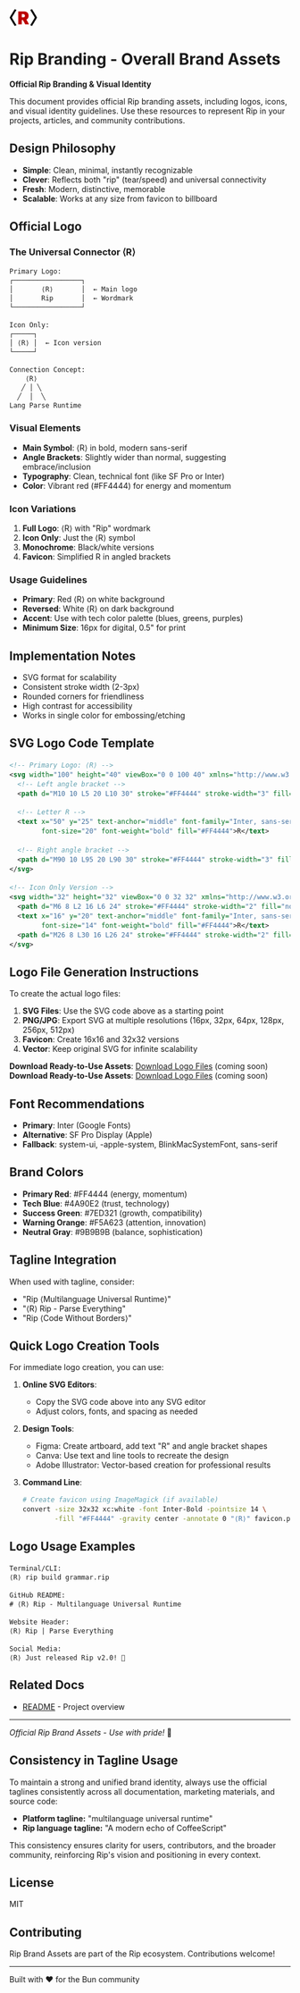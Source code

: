 <img src="/docs/rip-icon-512wa.png" style="width:50px" /> <br>

# Rip Branding - Overall Brand Assets

**Official Rip Branding & Visual Identity**

This document provides official Rip branding assets, including logos, icons, and visual identity guidelines. Use these resources to represent Rip in your projects, articles, and community contributions.

## Design Philosophy
- **Simple**: Clean, minimal, instantly recognizable
- **Clever**: Reflects both "rip" (tear/speed) and universal connectivity
- **Fresh**: Modern, distinctive, memorable
- **Scalable**: Works at any size from favicon to billboard

## Official Logo

### The Universal Connector ⟨R⟩
```
Primary Logo:
┌─────────────────┐
│       ⟨R⟩       │  ← Main logo
│       Rip       │  ← Wordmark
└─────────────────┘

Icon Only:
┌─────┐
│ ⟨R⟩ │  ← Icon version
└─────┘

Connection Concept:
    ⟨R⟩
   ╱ │ ╲
  ╱  │  ╲
Lang Parse Runtime
```

### Visual Elements
- **Main Symbol**: ⟨R⟩ in bold, modern sans-serif
- **Angle Brackets**: Slightly wider than normal, suggesting embrace/inclusion
- **Typography**: Clean, technical font (like SF Pro or Inter)
- **Color**: Vibrant red (#FF4444) for energy and momentum

### Icon Variations
1. **Full Logo**: ⟨R⟩ with "Rip" wordmark
2. **Icon Only**: Just the ⟨R⟩ symbol
3. **Monochrome**: Black/white versions
4. **Favicon**: Simplified R in angled brackets

### Usage Guidelines
- **Primary**: Red ⟨R⟩ on white background
- **Reversed**: White ⟨R⟩ on dark background
- **Accent**: Use with tech color palette (blues, greens, purples)
- **Minimum Size**: 16px for digital, 0.5" for print

## Implementation Notes
- SVG format for scalability
- Consistent stroke width (2-3px)
- Rounded corners for friendliness
- High contrast for accessibility
- Works in single color for embossing/etching

## SVG Logo Code Template
```svg
<!-- Primary Logo: ⟨R⟩ -->
<svg width="100" height="40" viewBox="0 0 100 40" xmlns="http://www.w3.org/2000/svg">
  <!-- Left angle bracket -->
  <path d="M10 10 L5 20 L10 30" stroke="#FF4444" stroke-width="3" fill="none"/>

  <!-- Letter R -->
  <text x="50" y="25" text-anchor="middle" font-family="Inter, sans-serif"
        font-size="20" font-weight="bold" fill="#FF4444">R</text>

  <!-- Right angle bracket -->
  <path d="M90 10 L95 20 L90 30" stroke="#FF4444" stroke-width="3" fill="none"/>
</svg>

<!-- Icon Only Version -->
<svg width="32" height="32" viewBox="0 0 32 32" xmlns="http://www.w3.org/2000/svg">
  <path d="M6 8 L2 16 L6 24" stroke="#FF4444" stroke-width="2" fill="none"/>
  <text x="16" y="20" text-anchor="middle" font-family="Inter, sans-serif"
        font-size="14" font-weight="bold" fill="#FF4444">R</text>
  <path d="M26 8 L30 16 L26 24" stroke="#FF4444" stroke-width="2" fill="none"/>
</svg>
```

## Logo File Generation Instructions
To create the actual logo files:

1. **SVG Files**: Use the SVG code above as a starting point
2. **PNG/JPG**: Export SVG at multiple resolutions (16px, 32px, 64px, 128px, 256px, 512px)
3. **Favicon**: Create 16x16 and 32x32 versions
4. **Vector**: Keep original SVG for infinite scalability


**Download Ready-to-Use Assets**: [Download Logo Files](assets/logos/) (coming soon)
**Download Ready-to-Use Assets**: [Download Logo Files](assets/logos/) (coming soon)

## Font Recommendations
- **Primary**: Inter (Google Fonts)
- **Alternative**: SF Pro Display (Apple)
- **Fallback**: system-ui, -apple-system, BlinkMacSystemFont, sans-serif

## Brand Colors
- **Primary Red**: #FF4444 (energy, momentum)
- **Tech Blue**: #4A90E2 (trust, technology)
- **Success Green**: #7ED321 (growth, compatibility)
- **Warning Orange**: #F5A623 (attention, innovation)
- **Neutral Gray**: #9B9B9B (balance, sophistication)

## Tagline Integration
When used with tagline, consider:
- "Rip ⟨Multilanguage Universal Runtime⟩"
- "⟨R⟩ Rip - Parse Everything"
- "Rip ⟨Code Without Borders⟩"

## Quick Logo Creation Tools
For immediate logo creation, you can use:

1. **Online SVG Editors**:
   - Copy the SVG code above into any SVG editor
   - Adjust colors, fonts, and spacing as needed

2. **Design Tools**:
   - Figma: Create artboard, add text "R" and angle bracket shapes
   - Canva: Use text and line tools to recreate the design
   - Adobe Illustrator: Vector-based creation for professional results

3. **Command Line**:
   ```bash
   # Create favicon using ImageMagick (if available)
   convert -size 32x32 xc:white -font Inter-Bold -pointsize 14 \
           -fill "#FF4444" -gravity center -annotate 0 "⟨R⟩" favicon.png
   ```

## Logo Usage Examples
```
Terminal/CLI:
⟨R⟩ rip build grammar.rip

GitHub README:
# ⟨R⟩ Rip - Multilanguage Universal Runtime

Website Header:
⟨R⟩ Rip | Parse Everything

Social Media:
⟨R⟩ Just released Rip v2.0! 🚀
```

## Related Docs
- [README](README.md) - Project overview

---

*Official Rip Brand Assets - Use with pride!* 🚀

## Consistency in Tagline Usage

To maintain a strong and unified brand identity, always use the official taglines consistently across all documentation, marketing materials, and source code:

- **Platform tagline:** "multilanguage universal runtime"
- **Rip language tagline:** "A modern echo of CoffeeScript"

This consistency ensures clarity for users, contributors, and the broader community, reinforcing Rip's vision and positioning in every context.

## License

MIT

## Contributing

Rip Brand Assets are part of the Rip ecosystem. Contributions welcome!

---

Built with ❤️ for the Bun community